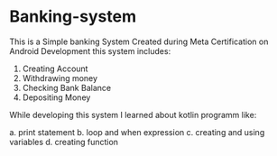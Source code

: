 # Banking-system
This is a Simple banking System Created during Meta Certification on Android Development
this system includes:
1. Creating Account
2. Withdrawing money
3. Checking Bank Balance
4. Depositing Money

   
While developing this system I learned about kotlin programm like:

a. print statement
b. loop and when expression
c. creating and using variables
d. creating function

